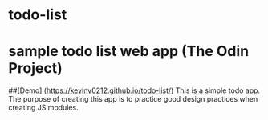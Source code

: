 # todo-list
# sample todo list web app (The Odin Project)

##[Demo]
(https://kevinv0212.github.io/todo-list/)
This is a simple todo app. The purpose of creating this app is to
practice good design practices when creating JS modules. 